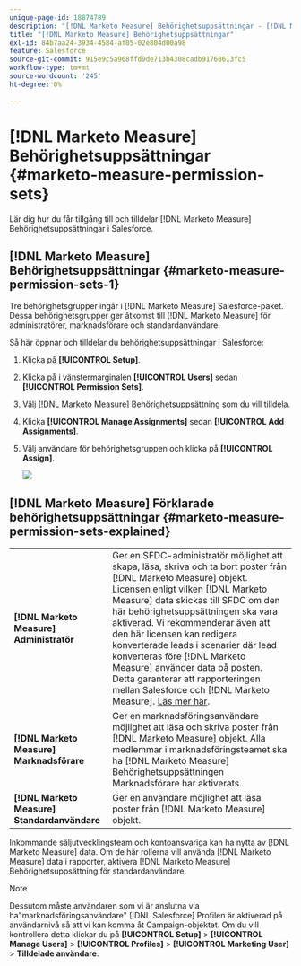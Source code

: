 ```yaml
---
unique-page-id: 18874789
description: "[!DNL Marketo Measure] Behörighetsuppsättningar - [!DNL Marketo Measure]"
title: "[!DNL Marketo Measure] Behörighetsuppsättningar"
exl-id: 84b7aa24-3934-4584-af05-02e804d00a98
feature: Salesforce
source-git-commit: 915e9c5a968ffd9de713b4308cadb91768613fc5
workflow-type: tm+mt
source-wordcount: '245'
ht-degree: 0%

---
```


# [!DNL Marketo Measure] Behörighetsuppsättningar {#marketo-measure-permission-sets}

Lär dig hur du får tillgång till och tilldelar [!DNL Marketo Measure] Behörighetsuppsättningar i Salesforce.

## [!DNL Marketo Measure] Behörighetsuppsättningar {#marketo-measure-permission-sets-1}

Tre behörighetsgrupper ingår i [!DNL Marketo Measure] Salesforce-paket. Dessa behörighetsgrupper ger åtkomst till [!DNL Marketo Measure] för administratörer, marknadsförare och standardanvändare.

Så här öppnar och tilldelar du behörighetsuppsättningar i Salesforce:

1. Klicka på **[!UICONTROL Setup]**.
1. Klicka på i vänstermarginalen **[!UICONTROL Users]** sedan **[!UICONTROL Permission Sets]**.
1. Välj [!DNL Marketo Measure] Behörighetsuppsättning som du vill tilldela.
1. Klicka **[!UICONTROL Manage Assignments]** sedan **[!UICONTROL Add Assignments]**.
1. Välj användare för behörighetsgruppen och klicka på **[!UICONTROL Assign]**.

   ![](assets/1-5.png)

## [!DNL Marketo Measure] Förklarade behörighetsuppsättningar {#marketo-measure-permission-sets-explained}

<table> 
 <tbody> 
  <tr> 
   <td><span><strong>[!DNL Marketo Measure] Administratör</strong></span></td> 
   <td><span>Ger en SFDC-administratör möjlighet att skapa, läsa, skriva och ta bort poster från [!DNL Marketo Measure] objekt. Licensen enligt vilken [!DNL Marketo Measure] data skickas till SFDC om den här behörighetsuppsättningen ska vara aktiverad. Vi rekommenderar även att den här licensen kan redigera konverterade leads i scenarier där lead konverteras före [!DNL Marketo Measure] använder data på posten. Detta garanterar att rapporteringen mellan Salesforce och [!DNL Marketo Measure]. <a href="https://help.salesforce.com/articleView?id=release-notes.rn_sales_leads_view_converted.htm&amp;type=5&amp;release=206&amp;language=en_us">Läs mer här</a>.</span></td> 
  </tr> 
  <tr> 
   <td><span><strong>[!DNL Marketo Measure] Marknadsförare</strong></span></td> 
   <td><span>Ger en marknadsföringsanvändare möjlighet att läsa och skriva poster från [!DNL Marketo Measure] objekt. Alla medlemmar i marknadsföringsteamet ska ha [!DNL Marketo Measure] Behörighetsuppsättningen Marknadsförare har aktiverats. <br></span></td> 
  </tr> 
  <tr> 
   <td><span><strong>[!DNL Marketo Measure] Standardanvändare</strong></span></td> 
   <td><span>Ger en användare möjlighet att läsa poster från [!DNL Marketo Measure] objekt.</span></td> 
  </tr> 
 </tbody> 
</table>

Inkommande säljutvecklingsteam och kontoansvariga kan ha nytta av [!DNL Marketo Measure] data. Om de här rollerna vill använda [!DNL Marketo Measure] data i rapporter, aktivera [!DNL Marketo Measure] Behörighetsuppsättning för standardanvändare.

>[!NOTE]
>
>Dessutom måste användaren som vi är anslutna via ha&quot;marknadsföringsanvändare&quot; [!DNL Salesforce] Profilen är aktiverad på användarnivå så att vi kan komma åt Campaign-objektet. Om du vill kontrollera detta klickar du på **[!UICONTROL Setup]** > **[!UICONTROL Manage Users]** > **[!UICONTROL Profiles]** > **[!UICONTROL Marketing User]** > **Tilldelade användare**.
